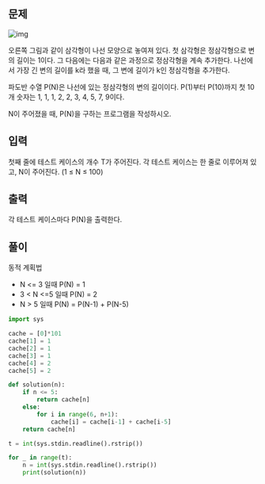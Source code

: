 ## 문제

![img](https://www.acmicpc.net/upload/images/pandovan.png)

오른쪽 그림과 같이 삼각형이 나선 모양으로 놓여져 있다. 첫 삼각형은 정삼각형으로 변의 길이는 1이다. 그 다음에는 다음과 같은 과정으로 정삼각형을 계속 추가한다. 나선에서 가장 긴 변의 길이를 k라 했을 때, 그 변에 길이가 k인 정삼각형을 추가한다.

파도반 수열 P(N)은 나선에 있는 정삼각형의 변의 길이이다. P(1)부터 P(10)까지 첫 10개 숫자는 1, 1, 1, 2, 2, 3, 4, 5, 7, 9이다.

N이 주어졌을 때, P(N)을 구하는 프로그램을 작성하시오.

## 입력

첫째 줄에 테스트 케이스의 개수 T가 주어진다. 각 테스트 케이스는 한 줄로 이루어져 있고, N이 주어진다. (1 ≤ N ≤ 100)

## 출력

각 테스트 케이스마다 P(N)을 출력한다.



## 풀이

동적 계획법

- N <= 3 일때 P(N) = 1
- 3 < N <=5 일때 P(N) = 2
- N > 5 일때 P(N) = P(N-1) + P(N-5)

```python
import sys

cache = [0]*101
cache[1] = 1
cache[2] = 1
cache[3] = 1
cache[4] = 2
cache[5] = 2

def solution(n):
    if n <= 5:
        return cache[n]
    else:
        for i in range(6, n+1):
            cache[i] = cache[i-1] + cache[i-5]
    return cache[n]

t = int(sys.stdin.readline().rstrip())

for _ in range(t):
    n = int(sys.stdin.readline().rstrip())
    print(solution(n))
```
